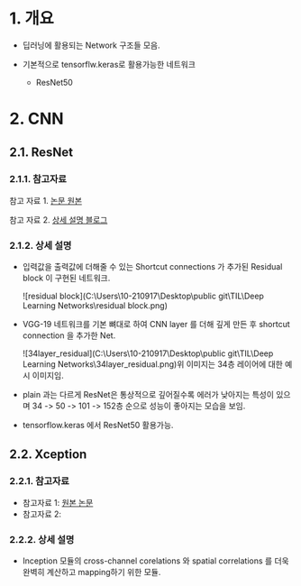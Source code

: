 # 1. 개요

- 딥러닝에 활용되는 Network 구조들 모음.

- 기본적으로 tensorflw.keras로 활용가능한 네트워크
  - ResNet50



# 2. CNN

## 2.1. ResNet

### 2.1.1. 참고자료

참고 자료 1. [논문 원본](ResNet.pdf)

참고 자료 2. [상세 설명 블로그](https://bskyvision.com/644)

### 2.1.2. 상세 설명

- 입력값을 출력값에 더해줄 수 있는 Shortcut connections 가 추가된 Residual block 이 구현된 네트워크.

  ![residual block](C:\Users\10-210917\Desktop\public git\TIL\Deep Learning Networks\residual block.png)

- VGG-19 네트워크를 기본 뼈대로 하여 CNN layer 를 더해 깊게 만든 후 shortcut connection 을 추가한 Net.

  ![34layer_residual](C:\Users\10-210917\Desktop\public git\TIL\Deep Learning Networks\34layer_residual.png)위 이미지는 34층 레이어에 대한 예시 이미지임.

- plain 과는 다르게 ResNet은 통상적으로 깊어질수록 에러가 낮아지는 특성이 있으며 
  34 -> 50 -> 101 -> 152층 순으로 성능이 좋아지는 모습을 보임.

- tensorflow.keras 에서 ResNet50 활용가능.

## 2.2. Xception

### 2.2.1. 참고자료

- 참고자료 1: [원본 논문](Xception.pdf)
- 참고자료 2:

### 2.2.2. 상세 설명

- Inception 모듈의 cross-channel corelations 와 spatial correlations 를 더욱 완벽히 계산하고 mapping하기 위한 모듈.
